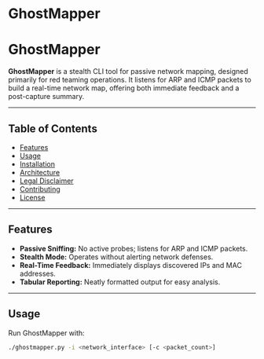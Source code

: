 # GhostMapper
# GhostMapper

**GhostMapper** is a stealth CLI tool for passive network mapping, designed primarily for red teaming operations. It listens for ARP and ICMP packets to build a real-time network map, offering both immediate feedback and a post-capture summary.

---

## Table of Contents
- [Features](#features)
- [Usage](#usage)
- [Installation](#installation)
- [Architecture](#architecture)
- [Legal Disclaimer](#legal-disclaimer)
- [Contributing](#contributing)
- [License](#license)

---

## Features
- **Passive Sniffing:** No active probes; listens for ARP and ICMP packets.
- **Stealth Mode:** Operates without alerting network defenses.
- **Real-Time Feedback:** Immediately displays discovered IPs and MAC addresses.
- **Tabular Reporting:** Neatly formatted output for easy analysis.

---

## Usage

Run GhostMapper with:
```bash
./ghostmapper.py -i <network_interface> [-c <packet_count>]
